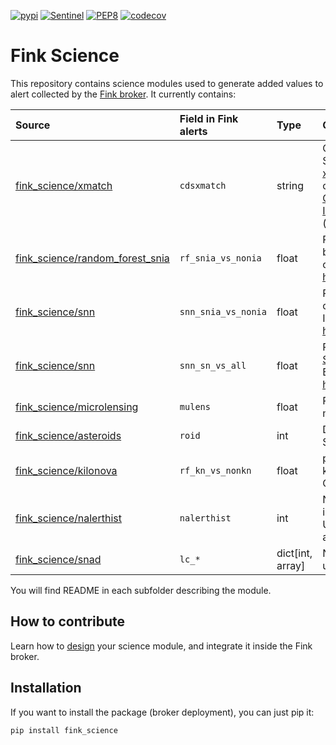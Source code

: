 [![pypi](https://img.shields.io/pypi/v/fink-science.svg)](https://pypi.python.org/pypi/fink-science)
[![Sentinel](https://github.com/astrolabsoftware/fink-science/workflows/Sentinel/badge.svg)](https://github.com/astrolabsoftware/fink-science/actions?query=workflow%3ASentinel)
[![PEP8](https://github.com/astrolabsoftware/fink-science/workflows/PEP8/badge.svg)](https://github.com/astrolabsoftware/fink-science/actions?query=workflow%3APEP8)
[![codecov](https://codecov.io/gh/astrolabsoftware/fink-science/branch/master/graph/badge.svg)](https://codecov.io/gh/astrolabsoftware/fink-science)

# Fink Science

This repository contains science modules used to generate added values to alert collected by the [Fink broker](https://github.com/astrolabsoftware/fink-broker). It currently contains:

| Source | Field in Fink alerts | Type | Contents |
|:---|:-----|:-------|:--------|
| [fink_science/xmatch](fink_science/xmatch)|`cdsxmatch` | string | Counterpart (cross-match) in the Simbad database using the [CDS xmatch service](http://cdsxmatch.u-strasbg.fr/xmatch). Contains also crossmatch to the [General Catalog of Variable Stars](http://www.sai.msu.su/groups/cluster/gcvs/gcvs/) and the [International Variable Star Index](https://www.aavso.org/vsx/) (not yet deployed) |
| [fink_science/random_forest_snia](fink_science/random_forest_snia)| `rf_snia_vs_nonia` | float | Probability to be a rising SNe Ia based on Random Forest classifier (1 is SN Ia). Based on https://arxiv.org/abs/2111.11438 |
| [fink_science/snn](fink_science/snn)| `snn_snia_vs_nonia` | float | Probability to be a SNe Ia based on [SuperNNova](https://supernnova.readthedocs.io/en/latest/) classifier (1 is SN Ia). Based on https://arxiv.org/abs/1901.06384 |
| [fink_science/snn](fink_science/snn)| `snn_sn_vs_all` | float | Probability to be a SNe based on [SuperNNova](https://supernnova.readthedocs.io/en/latest/) classifier (1 is SNe). Based on https://arxiv.org/abs/1901.06384 |
| [fink_science/microlensing](fink_science/microlensing)| `mulens`| float | Probability score to be a microlensing event by [LIA](https://github.com/dgodinez77/LIA) |
| [fink_science/asteroids](fink_science/asteroids)| `roid` | int | Determine if the alert is a Solar System object |
| [fink_science/kilonova](fink_science/kilonova)| `rf_kn_vs_nonkn` | float | probability of an alert to be a kilonova using a Random Forest Classifier (binary classification). |
| [fink_science/nalerthist](fink_science/nalerthist)| `nalerthist` | int | Number of detections contained in each alert (current+history). Upper limits are not taken into account. |
| [fink_science/snad](fink_science/ad_features)| `lc_*` | dict[int, array<double>] | Numerous [light curve features](https://arxiv.org/pdf/2012.01419.pdf#section.A1) used in astrophysics. |

You will find README in each subfolder describing the module.

## How to contribute

Learn how to [design](tutorial/) your science module, and integrate it inside the Fink broker.

## Installation

If you want to install the package (broker deployment), you can just pip it:

```
pip install fink_science
```
